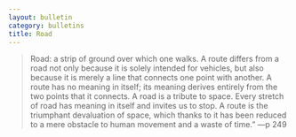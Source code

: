```yaml
---
layout: bulletin
category: bulletins
title: Road
---
```

> Road: a strip of ground over which one walks. A route differs from a road not only because it is solely intended for vehicles, but also because it is merely a line that connects one point with another. A route has no meaning in itself; its meaning derives entirely from the two points that it connects. A road is a tribute to space. Every stretch of road has meaning in itself and invites us to stop. A route is the triumphant devaluation of space, which thanks to it has been reduced to a mere obstacle to human movement and a waste of time.”
—p 249